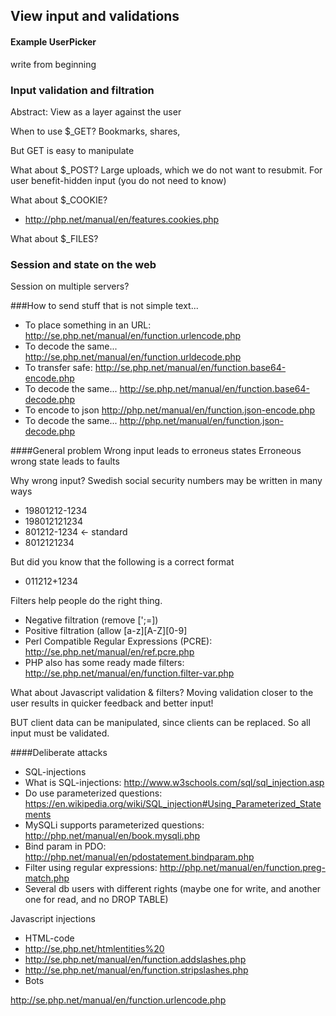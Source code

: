 ## View input and validations

#### Example UserPicker

write from beginning

### Input validation and filtration
Abstract: View as a layer against the user

When to use $_GET? 
Bookmarks, shares, 

But GET is easy to manipulate

What about $_POST?
Large uploads, which we do not want to resubmit.
For user benefit-hidden input (you do not need to know)

What about $_COOKIE?
 * http://php.net/manual/en/features.cookies.php 

What about $_FILES?

### Session and state on the web

Session on multiple servers?

###How to send stuff that is not simple text...
 * To place something in an URL: http://se.php.net/manual/en/function.urlencode.php
 * To decode the same... http://se.php.net/manual/en/function.urldecode.php
 * To transfer safe: http://se.php.net/manual/en/function.base64-encode.php
 * To decode the same... http://se.php.net/manual/en/function.base64-decode.php
 * To encode to json http://php.net/manual/en/function.json-encode.php
 * To decode the same... http://php.net/manual/en/function.json-decode.php

####General problem
Wrong input leads to erroneus states
Erroneous wrong state leads to faults

Why wrong input?
Swedish social security numbers may be written in many ways
 * 19801212-1234
 * 198012121234
 * 801212-1234 <- standard
 * 8012121234

But did you know that the following is a correct format
 * 011212+1234

Filters help people do the right thing.
 * Negative filtration (remove [';=])
 * Positive filtration (allow [a-z][A-Z][0-9]
 * Perl Compatible Regular Expressions (PCRE): http://se.php.net/manual/en/ref.pcre.php
 * PHP also has some ready made filters: http://se.php.net/manual/en/function.filter-var.php
 
What about Javascript validation & filters?
Moving validation closer to the user results in quicker feedback and better input!

BUT client data can be manipulated, since clients can be replaced. So all input must be validated.


####Deliberate attacks
 * SQL-injections 
  * What is SQL-injections: http://www.w3schools.com/sql/sql_injection.asp 
  * Do use parameterized questions: https://en.wikipedia.org/wiki/SQL_injection#Using_Parameterized_Statements
  * MySQLi supports parameterized questions: http://php.net/manual/en/book.mysqli.php
  * Bind param in PDO: http://php.net/manual/en/pdostatement.bindparam.php
  * Filter using regular expressions: http://php.net/manual/en/function.preg-match.php
  * Several db users with different rights (maybe one for write, and another one for read, and no DROP TABLE)
   

Javascript injections
 * HTML-code 
  * http://se.php.net/htmlentities%20
  * http://se.php.net/manual/en/function.addslashes.php 
  * http://se.php.net/manual/en/function.stripslashes.php
 * Bots




http://se.php.net/manual/en/function.urlencode.php 